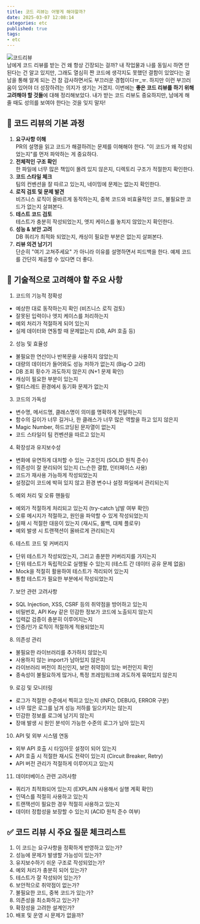 ```yaml
---
title: 코드 리뷰는 어떻게 해야할까?                 
date: 2025-03-07 12:08:14
categories: etc            
published: true 
tags:
- etc            
---  
```


![코드리뷰](https://i.imgur.com/nIbUNAH.gif)  
남에게 코드 리뷰를 받는 건 왜 항상 긴장되는 걸까? 내 작업물과 나를 동일시 하면 안 된다는 건 알고 있지만, 그래도 열심히 짠 코드에 생각지도 못했던 결함이 있었다는 걸 남을 통해 알게 되는 건 참 감사하면서도 부끄러운 경험이다ㅠ_ㅠ. 하지만 이런 부끄러움이 있어야 더 성장하려는 의지가 생기는 거겠지. 이번에는 **좋은 코드 리뷰를 하기 위해 고려해야 할 것들**에 대해 정리해보았다. 내가 받는 코드 리뷰도 중요하지만, 남에게 해 줄 때도 성의를 보여야 한다는 것을 잊지 말자!  

## 📌 코드 리뷰의 기본 과정  
1. **요구사항 이해**  
PR의 설명을 읽고 코드가 해결하려는 문제를 이해해야 한다. "이 코드가 왜 작성되었는지"를 먼저 파악하는 게 중요하다.  
2. **전체적인 구조 확인**  
한 파일에 너무 많은 책임이 몰려 있지 않은지, 디렉토리 구조가 적절한지 확인한다.  
3. **코드 스타일 체크**  
팀의 컨벤션을 잘 따르고 있는지, 네이밍에 문제는 없는지 확인한다.  
4. **로직 검토 및 문제 발견**  
비즈니스 로직이 올바르게 동작하는지, 중복 코드와 비효율적인 코드, 불필요한 코드가 없는지 살펴본다.  
5. **테스트 코드 검토**  
테스트가 충분히 작성되었는지, 엣지 케이스를 놓치지 않았는지 확인한다.  
6. **성능 & 보안 고려**  
DB 쿼리가 최적화 되었는지, 캐싱이 필요한 부분은 없는지 살펴본다.  
7. **리뷰 의견 남기기**  
단순히 "여기 고쳐주세요" 가 아니라 이유를 설명하면서 피드백을 한다. 예제 코드를 간단히 제공할 수 있다면 더 좋다. 


## 📌 기술적으로 고려해야 할 주요 사항  
1. 코드의 기능적 정확성  
- 예상한 대로 동작하는지 확인 (비즈니스 로직 검토)
- 잘못된 입력이나 엣지 케이스를 처리하는지
- 예외 처리가 적절하게 되어 있는지
- 실제 데이터와 연동할 때 문제없는지 (DB, API 호출 등)
2. 성능 및 효율성  
- 불필요한 연산이나 반복문을 사용하지 않았는지
- 대량의 데이터가 들어와도 성능 저하가 없는지 (Big-O 고려)
- DB 조회 횟수가 과도하지 않은지 (N+1 문제 확인)
- 캐싱이 필요한 부분이 있는지
- 멀티스레드 환경에서 동기화 문제가 없는지  
3. 코드의 가독성  
- 변수명, 메서드명, 클래스명이 의미를 명확하게 전달하는지
- 함수의 길이가 너무 길거나, 한 클래스가 너무 많은 역할을 하고 있지 않은지
- Magic Number, 하드코딩된 문자열이 없는지
- 코드 스타일이 팀 컨벤션을 따르고 있는지
4. 확장성과 유지보수성  
- 변화에 유연하게 대처할 수 있는 구조인지 (SOLID 원칙 준수)
- 의존성이 잘 분리되어 있는지 (느슨한 결합, 인터페이스 사용)
- 코드가 재사용 가능하게 작성되었는지
- 설정값이 코드에 박혀 있지 않고 환경 변수나 설정 파일에서 관리되는지
5. 예외 처리 및 오류 핸들링  
- 예외가 적절하게 처리되고 있는지 (try-catch 남발 여부 확인)
- 오류 메시지가 적절하고, 원인을 파악할 수 있게 작성되었는지
- 실패 시 적절한 대응이 있는지 (재시도, 롤백, 대체 플로우)
- 예외 발생 시 트랜잭션이 올바르게 관리되는지
6. 테스트 코드 및 커버리지  
- 단위 테스트가 작성되었는지, 그리고 충분한 커버리지를 가지는지
- 단위 테스트가 독립적으로 실행될 수 있는지 (테스트 간 데이터 공유 문제 없음)
- Mock을 적절히 활용하여 테스트가 격리되어 있는지
- 통합 테스트가 필요한 부분에서 작성되었는지
7. 보안 관련 고려사항  
- SQL Injection, XSS, CSRF 등의 취약점을 방어하고 있는지
- 비밀번호, API Key 같은 민감한 정보가 코드에 노출되지 않는지
- 입력값 검증이 충분히 이루어지는지
- 인증/인가 로직이 적절하게 적용되었는지
8. 의존성 관리  
- 불필요한 라이브러리를 추가하지 않았는지
- 사용하지 않는 import가 남아있지 않은지
- 라이브러리 버전이 최신인지, 보안 취약점이 있는 버전인지 확인
- 종속성이 불필요하게 많거나, 특정 프레임워크에 과도하게 묶여있지 않은지
9. 로깅 및 모니터링 
- 로그가 적절한 수준에서 찍히고 있는지 (INFO, DEBUG, ERROR 구분)
- 너무 많은 로그를 남겨 성능 저하를 일으키지는 않는지
- 민감한 정보를 로그에 남기지 않는지
- 장애 발생 시 원인 분석이 가능한 수준의 로그가 남아 있는지
10. API 및 외부 시스템 연동 
- 외부 API 호출 시 타임아웃 설정이 되어 있는지
- API 호출 시 적절한 재시도 전략이 있는지 (Circuit Breaker, Retry)
- API 버전 관리가 적절하게 이루어지고 있는지
11. 데이터베이스 관련 고려사항  
- 쿼리가 최적화되어 있는지 (EXPLAIN 사용해서 실행 계획 확인)
- 인덱스를 적절히 사용하고 있는지
- 트랜잭션이 필요한 경우 적절히 사용하고 있는지
- 데이터 정합성을 보장할 수 있는지 (ACID 원칙 준수 여부)

## ✅ 코드 리뷰 시 주요 질문 체크리스트  

1. 이 코드는 요구사항을 정확하게 반영하고 있는가?
2. 성능에 문제가 발생할 가능성이 있는가?
3. 유지보수하기 쉬운 구조로 작성되었는가?
4. 예외 처리가 충분히 되어 있는가?
5. 테스트가 잘 작성되어 있는가?
6. 보안적으로 취약점이 없는가?
7. 불필요한 코드, 중복 코드가 있는가?
8. 의존성을 최소화하고 있는가?
9. 확장성을 고려한 설계인가?
10. 배포 및 운영 시 문제가 없을까? 